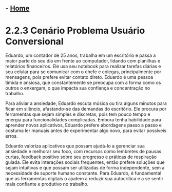 ## - [Home](/README.md)
# 2.2.3 Cenário Problema Usuário Conversional

Eduardo, um contador de 25 anos, trabalha em um escritório e passa a maior parte do seu dia em frente ao computador, lidando com planilhas e relatórios financeiros. Ele usa seu notebook para realizar tarefas diárias e seu celular para se comunicar com o chefe e colegas, principalmente por mensagens, pois prefere evitar contato direto. Eduardo é uma pessoa tímida e ansiosa, que constantemente se preocupa com a forma como os outros o enxergam, o que impacta sua confiança e concentração no trabalho.

Para aliviar a ansiedade, Eduardo escuta música ou tira alguns minutos para ficar em silêncio, afastando-se das demandas do escritório. Ele procura por ferramentas que sejam simples e discretas, pois tem pouco tempo e energia para funcionalidades complicadas. Embora tenha habilidade para aprender novos aplicativos, Eduardo prefere abordagens passo a passo e costuma ler manuais antes de experimentar algo novo, para evitar possíveis erros.

Eduardo valoriza aplicativos que possam ajudá-lo a gerenciar sua ansiedade e melhorar seu foco, com recursos como lembretes de pausas curtas, feedback positivo sobre seu progresso e práticas de respiração guiada. Ele evita interações sociais frequentes, então prefere soluções que sejam intuitivas e que possam ser utilizadas de forma independente, sem a necessidade de suporte humano constante. Para Eduardo, é fundamental que as ferramentas digitais o ajudem a reduzir sua autocrítica e a se sentir mais confiante e produtivo no trabalho.

